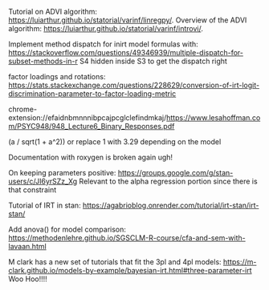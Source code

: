 Tutorial on ADVI algorithm: https://luiarthur.github.io/statorial/varinf/linregpy/.
Overview of the ADVI algorithm: https://luiarthur.github.io/statorial/varinf/introvi/.

Implement method dispatch for inirt model formulas with: 
https://stackoverflow.com/questions/49346939/multiple-dispatch-for-subset-methods-in-r
S4 hidden inside S3 to get the dispatch right

factor loadings and rotations:
https://stats.stackexchange.com/questions/228629/conversion-of-irt-logit-discrimination-parameter-to-factor-loading-metric

chrome-extension://efaidnbmnnnibpcajpcglclefindmkaj/https://www.lesahoffman.com/PSYC948/948_Lecture6_Binary_Responses.pdf

(a / sqrt(1 + a^2)) or replace 1 with 3.29 depending on the model

Documentation with roxygen is broken again ugh!

On keeping parameters positive: 
https://groups.google.com/g/stan-users/c/JI6yrSZz_Xg
Relevant to the alpha regression portion since
there is that constraint

Tutorial of IRT in stan:
https://agabrioblog.onrender.com/tutorial/irt-stan/irt-stan/

Add anova() for model comparison: 
https://methodenlehre.github.io/SGSCLM-R-course/cfa-and-sem-with-lavaan.html


M clark has a new set of tutorials that fit the 3pl and 4pl models: 
https://m-clark.github.io/models-by-example/bayesian-irt.html#three-parameter-irt
Woo Hoo!!!!